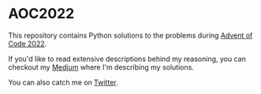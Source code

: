 # AOC2022

This repository contains Python solutions to the problems during [Advent of Code 2022](https://adventofcode.com/2022).

If you'd like to read extensive descriptions behind my reasoning, you can checkout my [Medium](https://medium.com/@datasciencedisciple/list/advent-of-code-2022-8b279c2ba625)
where I'm describing my solutions.

You can also catch me on [Twitter](https://twitter.com/Olearningcurve).
